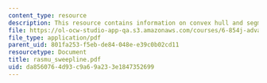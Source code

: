 ```yaml
---
content_type: resource
description: This resource contains information on convex hull and segment intersections.
file: https://ol-ocw-studio-app-qa.s3.amazonaws.com/courses/6-854j-advanced-algorithms-fall-2005/da8560764d93c9a69a233e1847352699_rasmu_sweepline.pdf
file_type: application/pdf
parent_uid: 801fa253-f5eb-de84-048e-e39c0b02cd11
resourcetype: Document
title: rasmu_sweepline.pdf
uid: da856076-4d93-c9a6-9a23-3e1847352699
---
```

